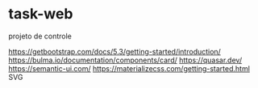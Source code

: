 # task-web
projeto de controle

https://getbootstrap.com/docs/5.3/getting-started/introduction/
https://bulma.io/documentation/components/card/
https://quasar.dev/
https://semantic-ui.com/
https://materializecss.com/getting-started.html
SVG